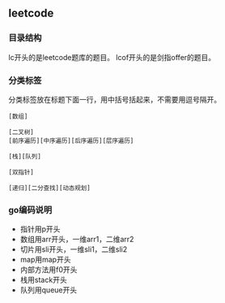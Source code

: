 ## leetcode

### 目录结构

lc开头的是leetcode题库的题目。
lcof开头的是剑指offer的题目。

### 分类标签

分类标签放在标题下面一行，用中括号括起来，不需要用逗号隔开。

```
[数组]

[二叉树]
[前序遍历][中序遍历][后序遍历][层序遍历]

[栈][队列]

[双指针]

[递归][二分查找][动态规划]
```

### go编码说明

- 指针用p开头
- 数组用arr开头，一维arr1，二维arr2
- 切片用sli开头，一维sli1，二维sli2
- map用map开头
- 内部方法用f0开头
- 栈用stack开头
- 队列用queue开头

